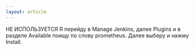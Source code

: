```yaml
---
layout: article
---
```

НЕ ИСПОЛЬЗУЕТСЯ
Я перейду в Manage Jenkins, далее Plugins и в разделе Available поищу по слову prometheus.
Далее выберу и нажму Install.
